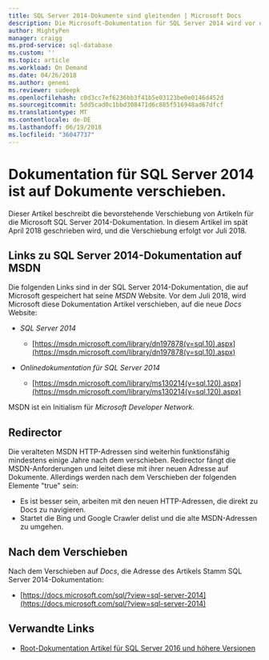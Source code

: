 ```yaml
---
title: SQL Server 2014-Dokumente sind gleitenden | Microsoft Docs
description: Die Microsoft-Dokumentation für SQL Server 2014 wird vor dem Juli 2018, von MSDN hier auf Docs verschieben.
author: MightyPen
manager: craigg
ms.prod-service: sql-database
ms.custom: ''
ms.topic: article
ms.workload: On Demand
ms.date: 04/26/2018
ms.author: genemi
ms.reviewer: sudeepk
ms.openlocfilehash: c0d3cc7ef6236bb3f41b5e03123be0e0146d452d
ms.sourcegitcommit: 5dd5cad0c1bbd308471d6c885f516948ad67dfcf
ms.translationtype: MT
ms.contentlocale: de-DE
ms.lasthandoff: 06/19/2018
ms.locfileid: "36047737"
---
```

# Dokumentation für SQL Server 2014 ist auf Dokumente verschieben.

Dieser Artikel beschreibt die bevorstehende Verschiebung von Artikeln für die Microsoft SQL Server 2014-Dokumentation. In diesem Artikel im spät April 2018 geschrieben wird, und die Verschiebung erfolgt vor Juli 2018.

## Links zu SQL Server 2014-Dokumentation auf MSDN

Die folgenden Links sind in der SQL Server 2014-Dokumentation, die auf Microsoft gespeichert hat seine *MSDN* Website. Vor dem Juli 2018, wird Microsoft diese Dokumentation Artikel verschieben, auf die neue *Docs* Website:

- *SQL Server 2014*
    - [https://msdn.microsoft.com/library/dn197878(v=sql.10).aspx](https://msdn.microsoft.com/library/dn197878(v=sql.10).aspx)

- *Onlinedokumentation für SQL Server 2014*
    - [https://msdn.microsoft.com/library/ms130214(v=sql.120).aspx](https://msdn.microsoft.com/library/ms130214(v=sql.120).aspx)

MSDN ist ein Initialism für *Microsoft Developer Network*.


## Redirector

Die veralteten MSDN HTTP-Adressen sind weiterhin funktionsfähig mindestens einige Jahre nach dem verschieben. Redirector fängt die MSDN-Anforderungen und leitet diese mit ihrer neuen Adresse auf Dokumente. Allerdings werden nach dem Verschieben der folgenden Elemente "true" sein:

- Es ist besser sein, arbeiten mit den neuen HTTP-Adressen, die direkt zu Docs zu navigieren.
- Startet die Bing und Google Crawler delist und die alte MSDN-Adressen zu umgehen.


## Nach dem Verschieben

Nach dem Verschieben auf *Docs*, die Adresse des Artikels Stamm SQL Server 2014-Dokumentation:

- [https://docs.microsoft.com/sql/?view=sql-server-2014](https://docs.microsoft.com/sql/?view=sql-server-2014)


## Verwandte Links

- [Root-Dokumentation Artikel für SQL Server 2016 und höhere Versionen](https://docs.microsoft.com/sql/?view=sql-server-2016)

